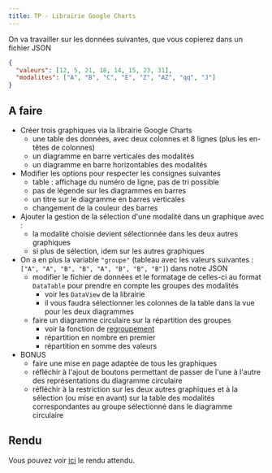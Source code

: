 ```yaml
---
title: TP - Librairie Google Charts
---
```


On va travailler sur les données suivantes, que vous copierez dans un fichier JSON

```json
{
  "valeurs": [12, 5, 21, 18, 14, 15, 23, 31],
  "modalites": ["A", "B", "C", "E", "Z", "AZ", "qq", "J"]
}
```

## A faire

- Créer trois graphiques via la librairie Google Charts
    - une table des données, avec deux colonnes et 8 lignes (plus les en-têtes de colonnes)
    - un diagramme en barre verticales des modalités
    - un diagramme en barre horizontables des modalités
- Modifier les options pour respecter les consignes suivantes 
    - table : affichage du numéro de ligne, pas de tri possible
    - pas de légende sur les diagrammes en barres
    - un titre sur le diagramme en barres verticales
    - changement de la couleur des barres
- Ajouter la gestion de la sélection d'une modalité dans un graphique avec :
    - la modalité choisie devient sélectionnée dans les deux autres graphiques
    - si plus de sélection, idem sur les autres graphiques
- On a en plus la variable `"groupe"` (tableau avec les valeurs suivantes : `["A", "A", "B", "B", "A", "B", "B", "B"]`) dans notre JSON
    - modifier le fichier de données et le formatage de celles-ci au format `DataTable` pour prendre en compte les groupes des modalités
        - voir les `DataView` de la librairie
        - il vous faudra sélectionner les colonnes de la table dans la vue pour les deux diagrammes
    - faire un diagramme circulaire sur la répartition des groupes 
        - voir la fonction de [regroupement](https://developers.google.com/chart/interactive/docs/reference#google_visualization_data_group)
        - répartition en nombre en premier
        - répartition en somme des valeurs
- BONUS
    - faire une mise en page adaptée de tous les graphiques
    - réfléchir à l'ajout de boutons permettant de passer de l'une à l'autre des représentations du diagramme circulaire
    - réfléchir à la restriction sur les deux autres graphiques et à la sélection (ou mise en avant) sur la table des modalités correspondantes au groupe sélectionné dans le diagramme circulaire

## Rendu

Vous pouvez voir [ici](webreporting/tp-google-charts/rendu) le rendu attendu.
